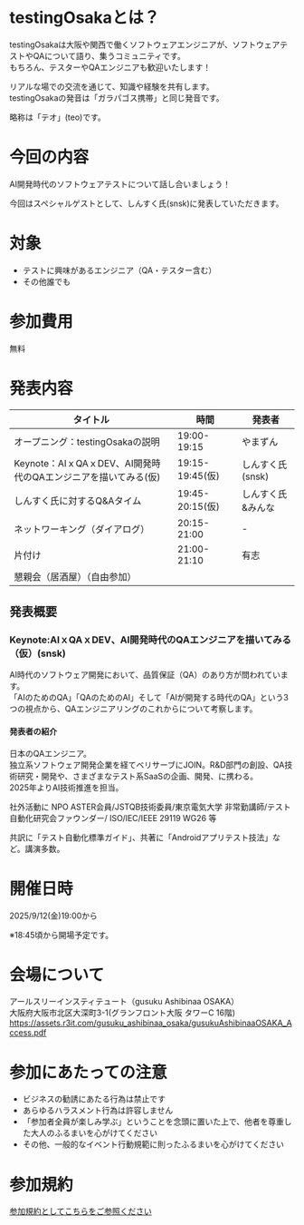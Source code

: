 # testingOsakaとは？

testingOsakaは大阪や関西で働くソフトウェアエンジニアが、ソフトウェアテストやQAについて語り、集うコミュニティです。  
もちろん、テスターやQAエンジニアも歓迎いたします！  

リアルな場での交流を通じて、知識や経験を共有します。  
testingOsakaの発音は「ガラパゴス携帯」と同じ発音です。  

略称は「テオ」(teo)です。  

# 今回の内容

AI開発時代のソフトウェアテストについて話し合いましょう！

今回はスペシャルゲストとして、しんすく氏(snsk)に発表していただきます。  

# 対象

- テストに興味があるエンジニア（QA・テスター含む）
- その他誰でも

# 参加費用

無料

# 発表内容

|タイトル|時間|発表者|
|---|---|---|
|オープニング：testingOsakaの説明|19:00-19:15|やまずん|
|Keynote：AIｘQAｘDEV、AI開発時代のQAエンジニアを描いてみる(仮)|19:15-19:45(仮)|しんすく氏(snsk)|
|しんすく氏に対するQ&Aタイム|19:45-20:15(仮)|しんすく氏&みんな|
|ネットワーキング（ダイアログ）|20:15-21:00|-|
|片付け|21:00-21:10|有志|
|懇親会（居酒屋）（自由参加）||

## 発表概要
### Keynote:AIｘQAｘDEV、AI開発時代のQAエンジニアを描いてみる（仮）(snsk)

AI時代のソフトウェア開発において、品質保証（QA）のあり方が問われています。  
「AIのためのQA」「QAのためのAI」そして「AIが開発する時代のQA」という3つの視点から、QAエンジニアリングのこれからについて考察します。

#### 発表者の紹介
日本のQAエンジニア。  
独立系ソフトウェア開発企業を経てベリサーブにJOIN。R&D部門の創設、QA技術研究・開発や、さまざまなテスト系SaaSの企画、開発、に携わる。  
2025年よりAI技術推進を担当。  

社外活動に NPO ASTER会員/JSTQB技術委員/東京電気大学 非常勤講師/テスト自動化研究会ファウンダー/ ISO/IEC/IEEE 29119 WG26 等

共訳に「テスト自動化標準ガイド」、共著に「Androidアプリテスト技法」など。講演多数。

# 開催日時
2025/9/12(金)19:00から

※18:45頃から開場予定です。

# 会場について
アールスリーインスティテュート（gusuku Ashibinaa OSAKA）  
大阪府大阪市北区大深町3-1(グランフロント大阪 タワーC 16階)   
https://assets.r3it.com/gusuku_ashibinaa_osaka/gusukuAshibinaaOSAKA_Access.pdf  

# 参加にあたっての注意

- ビジネスの勧誘にあたる行為は禁止です
- あらゆるハラスメント行為は許容しません
- 「参加者全員が楽しみ学ぶ」ということを念頭に置いた上で、他者を尊重した大人のふるまいを心がけてください
- その他、一般的なイベント行動規範に則ったふるまいを心がけてください

# 参加規約
[参加規約としてこちらをご参照ください](https://github.com/yusuke-yamashita/testing.osaka/blob/main/%E5%8F%82%E5%8A%A0%E8%A6%8F%E7%B4%84.md)